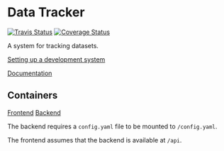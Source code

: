 # Data Tracker
[![Travis Status][travis-badge]][travis-link]
[![Coverage Status][codecov-badge]][codecov-link]

A system for tracking datasets.

[Setting up a development system](https://scilifelabdatacentre.github.io/SciLifeLab-Data-Tracker/development.quick_environment.html)

[Documentation](https://scilifelabdatacentre.github.io/SciLifeLab-Data-Tracker/)


## Containers
[Frontend](https://hub.docker.com/repository/docker/scilifelabdatacentre/data-tracker-frontend)
[Backend](https://hub.docker.com/repository/docker/scilifelabdatacentre/data-tracker-backend)

The backend requires a `config.yaml` file to be mounted to `/config.yaml`.

The frontend assumes that the backend is available at `/api`.



[travis-badge]: https://api.travis-ci.org/ScilifelabDataCentre/Data-Tracker.svg?branch=develop
[travis-link]: https://travis-ci.org/ScilifelabDataCentre/Data-Tracker

[codecov-badge]: https://codecov.io/gh/ScilifelabDataCentre/Data-Tracker/branch/develop/graph/badge.svg
[codecov-link]: https://codecov.io/gh/ScilifelabDataCentre/Data-Tracker
